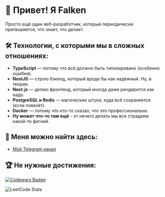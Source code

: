 # 👋 Привет! Я Falken

Просто ещё один веб-разработчик, который периодически притворяется, что знает, что делает.  

## 🛠️ Технологии, с которыми мы в сложных отношениях:  
- **TypeScript** — потому что всё должно быть типизировано (особенно ошибки).   
- **NestJS** — строю бэкенд, который вроде бы как надёжный. Ну, в теории.  
- **Next.js** — делаю фронтенд, который иногда даже рендерится как надо.  
- **PostgreSQL и Redis** — магические штуки, куда всё сохраняется (если повезёт).  
- **Docker** — потому что кто-то сказал, что это профессионально.
- **Ну может что-то там ещё** - от нечего делать мы все страдаем какой-то фигней.

## 📍 Меня можно найти здесь:
- [Мой Telegram канал](https://t.me/FalkenDev)


## 🏆 Не нужные достижения:  
[![Codewars Badge](https://www.codewars.com/users/Falken2120tm/badges/large)](https://www.codewars.com/users/Falken2120tm)

![LeetCode Stats](https://leetcard.jacoblin.cool/Falken2120tm?theme=dark&font=Voces)
